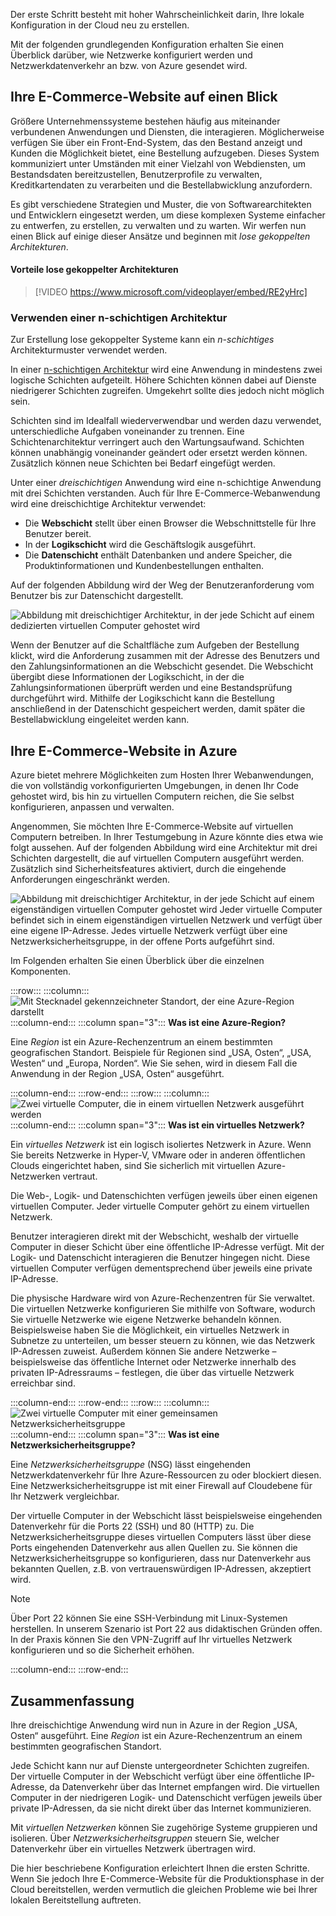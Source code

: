 Der erste Schritt besteht mit hoher Wahrscheinlichkeit darin, Ihre lokale Konfiguration in der Cloud neu zu erstellen.

Mit der folgenden grundlegenden Konfiguration erhalten Sie einen Überblick darüber, wie Netzwerke konfiguriert werden und Netzwerkdatenverkehr an bzw. von Azure gesendet wird.

## <a name="your-e-commerce-site-at-a-glance"></a>Ihre E-Commerce-Website auf einen Blick

Größere Unternehmenssysteme bestehen häufig aus miteinander verbundenen Anwendungen und Diensten, die interagieren. Möglicherweise verfügen Sie über ein Front-End-System, das den Bestand anzeigt und Kunden die Möglichkeit bietet, eine Bestellung aufzugeben. Dieses System kommuniziert unter Umständen mit einer Vielzahl von Webdiensten, um Bestandsdaten bereitzustellen, Benutzerprofile zu verwalten, Kreditkartendaten zu verarbeiten und die Bestellabwicklung anzufordern.

Es gibt verschiedene Strategien und Muster, die von Softwarearchitekten und Entwicklern eingesetzt werden, um diese komplexen Systeme einfacher zu entwerfen, zu erstellen, zu verwalten und zu warten. Wir werfen nun einen Blick auf einige dieser Ansätze und beginnen mit _lose gekoppelten Architekturen_.

#### <a name="benefits-of-loosely-coupled-architectures"></a>Vorteile lose gekoppelter Architekturen

> [!VIDEO https://www.microsoft.com/videoplayer/embed/RE2yHrc]

### <a name="using-an-n-tier-architecture"></a>Verwenden einer n-schichtigen Architektur

Zur Erstellung lose gekoppelter Systeme kann ein _n-schichtiges_ Architekturmuster verwendet werden.

In einer [n-schichtigen Architektur](https://docs.microsoft.com/azure/architecture/guide/architecture-styles/n-tier) wird eine Anwendung in mindestens zwei logische Schichten aufgeteilt. Höhere Schichten können dabei auf Dienste niedrigerer Schichten zugreifen. Umgekehrt sollte dies jedoch nicht möglich sein.

Schichten sind im Idealfall wiederverwendbar und werden dazu verwendet, unterschiedliche Aufgaben voneinander zu trennen. Eine Schichtenarchitektur verringert auch den Wartungsaufwand. Schichten können unabhängig voneinander geändert oder ersetzt werden können. Zusätzlich können neue Schichten bei Bedarf eingefügt werden.

Unter einer _dreischichtigen_ Anwendung wird eine n-schichtige Anwendung mit drei Schichten verstanden. Auch für Ihre E-Commerce-Webanwendung wird eine dreischichtige Architektur verwendet:

* Die **Webschicht** stellt über einen Browser die Webschnittstelle für Ihre Benutzer bereit.
* In der **Logikschicht** wird die Geschäftslogik ausgeführt.
* Die **Datenschicht** enthält Datenbanken und andere Speicher, die Produktinformationen und Kundenbestellungen enthalten.

Auf der folgenden Abbildung wird der Weg der Benutzeranforderung vom Benutzer bis zur Datenschicht dargestellt.

![Abbildung mit dreischichtiger Architektur, in der jede Schicht auf einem dedizierten virtuellen Computer gehostet wird](../media/2-three-tier.png)

Wenn der Benutzer auf die Schaltfläche zum Aufgeben der Bestellung klickt, wird die Anforderung zusammen mit der Adresse des Benutzers und den Zahlungsinformationen an die Webschicht gesendet. Die Webschicht übergibt diese Informationen der Logikschicht, in der die Zahlungsinformationen überprüft werden und eine Bestandsprüfung durchgeführt wird. Mithilfe der Logikschicht kann die Bestellung anschließend in der Datenschicht gespeichert werden, damit später die Bestellabwicklung eingeleitet werden kann.

## <a name="your-e-commerce-site-running-on-azure"></a>Ihre E-Commerce-Website in Azure

Azure bietet mehrere Möglichkeiten zum Hosten Ihrer Webanwendungen, die von vollständig vorkonfigurierten Umgebungen, in denen Ihr Code gehostet wird, bis hin zu virtuellen Computern reichen, die Sie selbst konfigurieren, anpassen und verwalten.

Angenommen, Sie möchten Ihre E-Commerce-Website auf virtuellen Computern betreiben. In Ihrer Testumgebung in Azure könnte dies etwa wie folgt aussehen. Auf der folgenden Abbildung wird eine Architektur mit drei Schichten dargestellt, die auf virtuellen Computern ausgeführt werden. Zusätzlich sind Sicherheitsfeatures aktiviert, durch die eingehende Anforderungen eingeschränkt werden. 

![Abbildung mit dreischichtiger Architektur, in der jede Schicht auf einem eigenständigen virtuellen Computer gehostet wird Jeder virtuelle Computer befindet sich in einem eigenständigen virtuellen Netzwerk und verfügt über eine eigene IP-Adresse. Jedes virtuelle Netzwerk verfügt über eine Netzwerksicherheitsgruppe, in der offene Ports aufgeführt sind.](../media/2-test-deployment.png)

Im Folgenden erhalten Sie einen Überblick über die einzelnen Komponenten.

:::row:::
  :::column:::
    ![Mit Stecknadel gekennzeichneter Standort, der eine Azure-Region darstellt](../media/2-azure-region.png)
  :::column-end:::
    :::column span="3"::: **Was ist eine Azure-Region?**

Eine _Region_ ist ein Azure-Rechenzentrum an einem bestimmten geografischen Standort. Beispiele für Regionen sind „USA, Osten“, „USA, Westen“ und „Europa, Norden“. Wie Sie sehen, wird in diesem Fall die Anwendung in der Region „USA, Osten“ ausgeführt.

  :::column-end:::
:::row-end:::
:::row:::
  :::column:::
    ![Zwei virtuelle Computer, die in einem virtuellen Netzwerk ausgeführt werden](../media/2-azure-vnet.png)
  :::column-end:::
    :::column span="3"::: **Was ist ein virtuelles Netzwerk?**

Ein _virtuelles Netzwerk_ ist ein logisch isoliertes Netzwerk in Azure. Wenn Sie bereits Netzwerke in Hyper-V, VMware oder in anderen öffentlichen Clouds eingerichtet haben, sind Sie sicherlich mit virtuellen Azure-Netzwerken vertraut.

Die Web-, Logik- und Datenschichten verfügen jeweils über einen eigenen virtuellen Computer. Jeder virtuelle Computer gehört zu einem virtuellen Netzwerk.

Benutzer interagieren direkt mit der Webschicht, weshalb der virtuelle Computer in dieser Schicht über eine öffentliche IP-Adresse verfügt. Mit der Logik- und Datenschicht interagieren die Benutzer hingegen nicht. Diese virtuellen Computer verfügen dementsprechend über jeweils eine private IP-Adresse.

Die physische Hardware wird von Azure-Rechenzentren für Sie verwaltet. Die virtuellen Netzwerke konfigurieren Sie mithilfe von Software, wodurch Sie virtuelle Netzwerke wie eigene Netzwerke behandeln können. Beispielsweise haben Sie die Möglichkeit, ein virtuelles Netzwerk in Subnetze zu unterteilen, um besser steuern zu können, wie das Netzwerk IP-Adressen zuweist. Außerdem können Sie andere Netzwerke – beispielsweise das öffentliche Internet oder Netzwerke innerhalb des privaten IP-Adressraums – festlegen, die über das virtuelle Netzwerk erreichbar sind.

  :::column-end:::
:::row-end:::
:::row:::
  :::column:::
    ![Zwei virtuelle Computer mit einer gemeinsamen Netzwerksicherheitsgruppe](../media/2-azure-nsg.png)
  :::column-end:::
    :::column span="3"::: **Was ist eine Netzwerksicherheitsgruppe?**

Eine _Netzwerksicherheitsgruppe_ (NSG) lässt eingehenden Netzwerkdatenverkehr für Ihre Azure-Ressourcen zu oder blockiert diesen. Eine Netzwerksicherheitsgruppe ist mit einer Firewall auf Cloudebene für Ihr Netzwerk vergleichbar.

Der virtuelle Computer in der Webschicht lässt beispielsweise eingehenden Datenverkehr für die Ports 22 (SSH) und 80 (HTTP) zu. Die Netzwerksicherheitsgruppe dieses virtuellen Computers lässt über diese Ports eingehenden Datenverkehr aus allen Quellen zu. Sie können die Netzwerksicherheitsgruppe so konfigurieren, dass nur Datenverkehr aus bekannten Quellen, z.B. von vertrauenswürdigen IP-Adressen, akzeptiert wird.

> [!NOTE]
> Über Port 22 können Sie eine SSH-Verbindung mit Linux-Systemen herstellen. In unserem Szenario ist Port 22 aus didaktischen Gründen offen. In der Praxis können Sie den VPN-Zugriff auf Ihr virtuelles Netzwerk konfigurieren und so die Sicherheit erhöhen.

  :::column-end:::
:::row-end:::

## <a name="summary"></a>Zusammenfassung

Ihre dreischichtige Anwendung wird nun in Azure in der Region „USA, Osten“ ausgeführt. Eine _Region_ ist ein Azure-Rechenzentrum an einem bestimmten geografischen Standort.

Jede Schicht kann nur auf Dienste untergeordneter Schichten zugreifen. Der virtuelle Computer in der Webschicht verfügt über eine öffentliche IP-Adresse, da Datenverkehr über das Internet empfangen wird. Die virtuellen Computer in der niedrigeren Logik- und Datenschicht verfügen jeweils über private IP-Adressen, da sie nicht direkt über das Internet kommunizieren.

Mit _virtuellen Netzwerken_ können Sie zugehörige Systeme gruppieren und isolieren. Über _Netzwerksicherheitsgruppen_ steuern Sie, welcher Datenverkehr über ein virtuelles Netzwerk übertragen wird.

Die hier beschriebene Konfiguration erleichtert Ihnen die ersten Schritte. Wenn Sie jedoch Ihre E-Commerce-Website für die Produktionsphase in der Cloud bereitstellen, werden vermutlich die gleichen Probleme wie bei Ihrer lokalen Bereitstellung auftreten.
